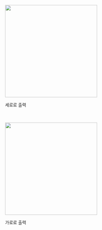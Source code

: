<p>
  <img src="https://user-images.githubusercontent.com/63444424/174605336-332f56a1-1283-4275-8123-95c71a11aa7c.gif" width=300px, height=300px>
  <p>세로로 출력</p>
  <br/>
  <br/>
  <img src="https://user-images.githubusercontent.com/63444424/174605361-4486cd06-21ce-4ded-8cfb-1d15f6ecdfb5.gif" width=300px, height=300px>
  <p>가로로 출력</p>
</p>
